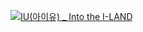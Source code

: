[![IU(아이유) _ Into the I-LAND](http://img.youtube.com/vi/XwOzxECaNeU/0.jpg)](https://youtu.be/XwOzxECaNeU?t=0s) 
